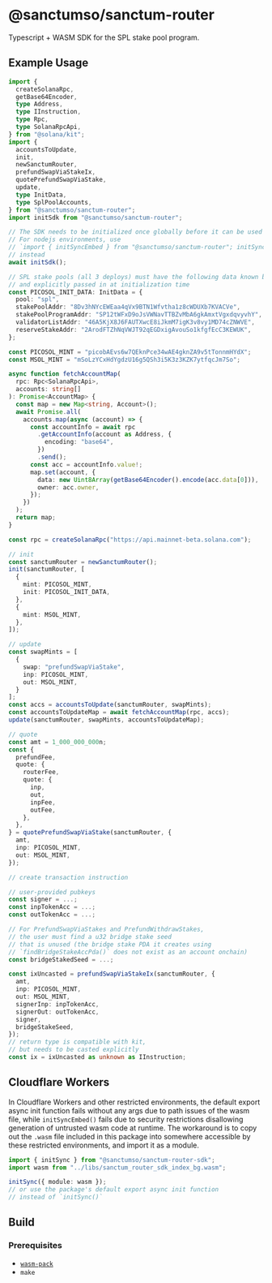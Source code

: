 # @sanctumso/sanctum-router

Typescript + WASM SDK for the SPL stake pool program.

## Example Usage

```ts
import {
  createSolanaRpc,
  getBase64Encoder,
  type Address,
  type IInstruction,
  type Rpc,
  type SolanaRpcApi,
} from "@solana/kit";
import {
  accountsToUpdate,
  init,
  newSanctumRouter,
  prefundSwapViaStakeIx,
  quotePrefundSwapViaStake,
  update,
  type InitData,
  type SplPoolAccounts,
} from "@sanctumso/sanctum-router";
import initSdk from "@sanctumso/sanctum-router";

// The SDK needs to be initialized once globally before it can be used (idempotent).
// For nodejs environments, use
// `import { initSyncEmbed } from "@sanctumso/sanctum-router"; initSyncEmbed();`
// instead
await initSdk();

// SPL stake pools (all 3 deploys) must have the following data known beforehand
// and explicitly passed in at initialization time
const PICOSOL_INIT_DATA: InitData = {
  pool: "spl",
  stakePoolAddr: "8Dv3hNYcEWEaa4qVx9BTN1Wfvtha1z8cWDUXb7KVACVe",
  stakePoolProgramAddr: "SP12tWFxD9oJsVWNavTTBZvMbA6gkAmxtVgxdqvyvhY",
  validatorListAddr: "46A5KjX8J6FAUTXwcE8iJkmM7igK3v8vy1MD74cZNWVE",
  reserveStakeAddr: "2ArodFTZhNqVWJT92qEGDxigAvouSo1kfgfEcC3KEWUK",
};

const PICOSOL_MINT = "picobAEvs6w7QEknPce34wAE4gknZA9v5tTonnmHYdX";
const MSOL_MINT = "mSoLzYCxHdYgdzU16g5QSh3i5K3z3KZK7ytfqcJm7So";

async function fetchAccountMap(
  rpc: Rpc<SolanaRpcApi>,
  accounts: string[]
): Promise<AccountMap> {
  const map = new Map<string, Account>();
  await Promise.all(
    accounts.map(async (account) => {
      const accountInfo = await rpc
        .getAccountInfo(account as Address, {
          encoding: "base64",
        })
        .send();
      const acc = accountInfo.value!;
      map.set(account, {
        data: new Uint8Array(getBase64Encoder().encode(acc.data[0])),
        owner: acc.owner,
      });
    })
  );
  return map;
}

const rpc = createSolanaRpc("https://api.mainnet-beta.solana.com");

// init
const sanctumRouter = newSanctumRouter();
init(sanctumRouter, [
  {
    mint: PICOSOL_MINT,
    init: PICOSOL_INIT_DATA,
  },
  {
    mint: MSOL_MINT,
  },
]);

// update
const swapMints = [
  {
    swap: "prefundSwapViaStake",
    inp: PICOSOL_MINT,
    out: MSOL_MINT,
  }
];
const accs = accountsToUpdate(sanctumRouter, swapMints);
const accountsToUpdateMap = await fetchAccountMap(rpc, accs);
update(sanctumRouter, swapMints, accountsToUpdateMap);

// quote
const amt = 1_000_000_000n;
const {
  prefundFee,
  quote: {
    routerFee,
    quote: {
      inp,
      out,
      inpFee,
      outFee,
    },
  },
} = quotePrefundSwapViaStake(sanctumRouter, {
  amt,
  inp: PICOSOL_MINT,
  out: MSOL_MINT,
});

// create transaction instruction

// user-provided pubkeys
const signer = ...;
const inpTokenAcc = ...;
const outTokenAcc = ...;

// For PrefundSwapViaStakes and PrefundWithdrawStakes,
// the user must find a u32 bridge stake seed
// that is unused (the bridge stake PDA it creates using
// `findBridgeStakeAccPda()` does not exist as an account onchain)
const bridgeStakedSeed = ...;

const ixUncasted = prefundSwapViaStakeIx(sanctumRouter, {
  amt,
  inp: PICOSOL_MINT,
  out: MSOL_MINT,
  signerInp: inpTokenAcc,
  signerOut: outTokenAcc,
  signer,
  bridgeStakeSeed,
});
// return type is compatible with kit,
// but needs to be casted explicitly
const ix = ixUncasted as unknown as IInstruction;
```

## Cloudflare Workers

In Cloudflare Workers and other restricted environments, the default export async init function fails without any args due to path issues of the wasm file, while `initSyncEmbed()` fails due to security restrictions disallowing generation of untrusted wasm code at runtime. The workaround is to copy out the `.wasm` file included in this package into somewhere accessible by these restricted environments, and import it as a module.

```ts
import { initSync } from "@sanctumso/sanctum-router-sdk";
import wasm from "../libs/sanctum_router_sdk_index_bg.wasm";

initSync({ module: wasm });
// or use the package's default export async init function
// instead of `initSync()`
```

## Build

### Prerequisites

- [`wasm-pack`](https://rustwasm.github.io/wasm-pack/)
- `make`
